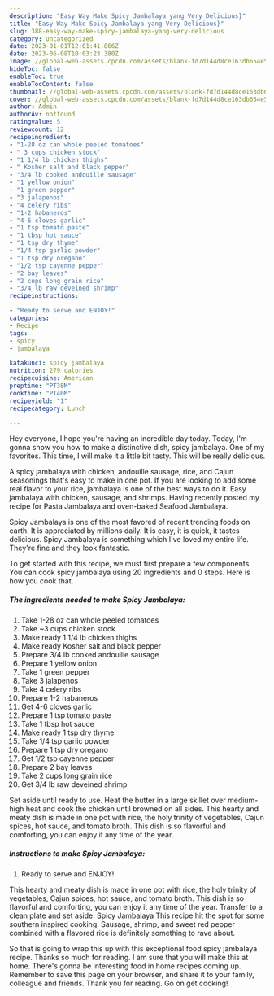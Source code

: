 ```yaml
---
description: "Easy Way Make Spicy Jambalaya yang Very Delicious}"
title: "Easy Way Make Spicy Jambalaya yang Very Delicious}"
slug: 388-easy-way-make-spicy-jambalaya-yang-very-delicious
category: Uncategorized
date: 2023-01-01T12:01:41.866Z
date: 2023-06-08T10:03:23.380Z
image: //global-web-assets.cpcdn.com/assets/blank-fd7d144d8ce163db654e5a02c40b08a2775adb7897d16e4062681dc7e1b2800f.png
hideToc: false
enableToc: true
enableTocContent: false
thumbnail: //global-web-assets.cpcdn.com/assets/blank-fd7d144d8ce163db654e5a02c40b08a2775adb7897d16e4062681dc7e1b2800f.png
cover: //global-web-assets.cpcdn.com/assets/blank-fd7d144d8ce163db654e5a02c40b08a2775adb7897d16e4062681dc7e1b2800f.png
author: Admin
authorAv: notfound
ratingvalue: 5
reviewcount: 12
recipeingredient:
- "1-28 oz can whole peeled tomatoes"
- " 3 cups chicken stock"
- "1 1/4 lb chicken thighs"
- " Kosher salt and black pepper"
- "3/4 lb cooked andouille sausage"
- "1 yellow onion"
- "1 green pepper"
- "3 jalapenos"
- "4 celery ribs"
- "1-2 habaneros"
- "4-6 cloves garlic"
- "1 tsp tomato paste"
- "1 tbsp hot sauce"
- "1 tsp dry thyme"
- "1/4 tsp garlic powder"
- "1 tsp dry oregano"
- "1/2 tsp cayenne pepper"
- "2 bay leaves"
- "2 cups long grain rice"
- "3/4 lb raw deveined shrimp"
recipeinstructions:

- "Ready to serve and ENJOY!"
categories:
- Recipe
tags:
- spicy
- jambalaya

katakunci: spicy jambalaya 
nutrition: 279 calories
recipecuisine: American
preptime: "PT38M"
cooktime: "PT40M"
recipeyield: "1"
recipecategory: Lunch

---
```



Hey everyone, I hope you're having an incredible day today. Today, I'm gonna show you how to make a distinctive dish, spicy jambalaya. One of my favorites. This time, I will make it a little bit tasty. This will be really delicious.

A spicy jambalaya with chicken, andouille sausage, rice, and Cajun seasonings that&#39;s easy to make in one pot. If you are looking to add some real flavor to your rice, jambalaya is one of the best ways to do it. Easy jambalaya with chicken, sausage, and shrimps. Having recently posted my recipe for Pasta Jambalaya and oven-baked Seafood Jambalaya.

Spicy Jambalaya is one of the most favored of recent trending foods on earth. It is appreciated by millions daily. It is easy, it is quick, it tastes delicious. Spicy Jambalaya is something which I've loved my entire life. They're fine and they look fantastic.


To get started with this recipe, we must first prepare a few components. You can cook spicy jambalaya using 20 ingredients and 0 steps. Here is how you cook that.

<!--inarticleads1-->

##### The ingredients needed to make Spicy Jambalaya:

1. Take 1-28 oz can whole peeled tomatoes
1. Take  ~3 cups chicken stock
1. Make ready 1 1/4 lb chicken thighs
1. Make ready  Kosher salt and black pepper
1. Prepare 3/4 lb cooked andouille sausage
1. Prepare 1 yellow onion
1. Take 1 green pepper
1. Take 3 jalapenos
1. Take 4 celery ribs
1. Prepare 1-2 habaneros
1. Get 4-6 cloves garlic
1. Prepare 1 tsp tomato paste
1. Take 1 tbsp hot sauce
1. Make ready 1 tsp dry thyme
1. Take 1/4 tsp garlic powder
1. Prepare 1 tsp dry oregano
1. Get 1/2 tsp cayenne pepper
1. Prepare 2 bay leaves
1. Take 2 cups long grain rice
1. Get 3/4 lb raw deveined shrimp


Set aside until ready to use. Heat the butter in a large skillet over medium-high heat and cook the chicken until browned on all sides. This hearty and meaty dish is made in one pot with rice, the holy trinity of vegetables, Cajun spices, hot sauce, and tomato broth. This dish is so flavorful and comforting, you can enjoy it any time of the year. 

<!--inarticleads2-->

##### Instructions to make Spicy Jambalaya:


1. Ready to serve and ENJOY!

This hearty and meaty dish is made in one pot with rice, the holy trinity of vegetables, Cajun spices, hot sauce, and tomato broth. This dish is so flavorful and comforting, you can enjoy it any time of the year. Transfer to a clean plate and set aside. Spicy Jambalaya This recipe hit the spot for some southern inspired cooking. Sausage, shrimp, and sweet red pepper combined with a flavored rice is definitely something to rave about. 

So that is going to wrap this up with this exceptional food spicy jambalaya recipe. Thanks so much for reading. I am sure that you will make this at home. There's gonna be interesting food in home recipes coming up. Remember to save this page on your browser, and share it to your family, colleague and friends. Thank you for reading. Go on get cooking!
